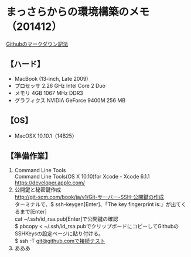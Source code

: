 
まっさらからの環境構築のメモ（201412）  
=====================================
[Githubのマークダウン記法](http://codechord.com/2012/01/readme-markdown/ "") 

【ハード】
----------
*	MacBook (13-inch, Late 2009)
*	プロセッサ 2.26 GHz Intel Core 2 Duo
*	メモリ 4GB 1067 MHz DDR3
*	グラフィクス NVIDIA GeForce 9400M 256 MB

【OS】
----------
*	MacOSX 10.10.1（14B25）

【準備作業】
----------
1. Command Line Tools  
Command Line Tools(OS X 10.10)for Xcode - Xcode 6.1.1   
https://developer.apple.com/  
2. 公開鍵と秘密鍵作成  
http://git-scm.com/book/ja/v1/Git-サーバー-SSH-公開鍵の作成  
ターミナルで、$ ssh-keygen[Enter]、「The key fingerprint is:」が出てくるまで[Enter]  
cat ~/.ssh/id_rsa.pub[Enter]で公開鍵の確認  
$ pbcopy < ~/.ssh/id_rsa.pubでクリップボードにコピーしてGithubのSSHKeysの設定ページに貼り付ける。  
$ ssh -T git@github.comで接続テスト  
3. あああ

